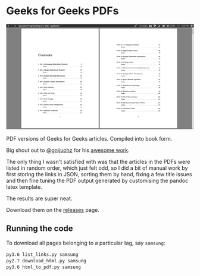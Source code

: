 
# Geeks for Geeks PDFs

![Table of Contents of the Dynamic Programming Book.](screenshot.png)

PDF versions of Geeks for Geeks articles. Compiled into book form.

Big shout out to [@gnijuohz](https://github.com/gnijuohz) for his [awesome work](https://github.com/gnijuohz/geeksforgeeks-as-books/).

The only thing I wasn't satisfied with was that the articles in the PDFs were listed in random order, which just felt odd, so I did a bit of manual work by first storing the links in JSON, sorting them by hand, fixing a few title issues and then fine tuning the PDF output generated by customising the pandoc latex template. 

The results are super neat.

Download them on the [releases](https://github.com/dufferzafar/geeks-pdf/releases/) page.

## Running the code

To download all pages belonging to a particular tag, say `samsung`:

```bash
py3.6 list_links.py samsung
py2.7 download_html.py samsung
py3.6 html_to_pdf.py samsung
```
